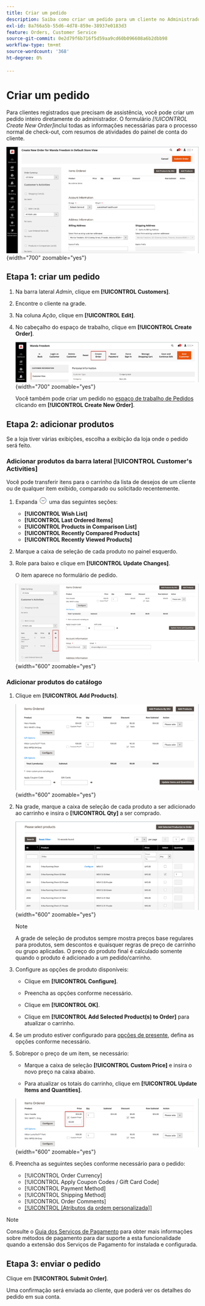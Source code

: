```yaml
---
title: Criar um pedido
description: Saiba como criar um pedido para um cliente no Administrador do Commerce.
exl-id: 8a766a5b-55d6-4d78-859e-38937e0183d3
feature: Orders, Customer Service
source-git-commit: 0e2d79f6b716f5d59aa9cd60b096608a6b2dbb98
workflow-type: tm+mt
source-wordcount: '368'
ht-degree: 0%

---
```


# Criar um pedido

Para clientes registrados que precisam de assistência, você pode criar um pedido inteiro diretamente do administrador. O formulário _[!UICONTROL Create New Order]_&#x200B;inclui todas as informações necessárias para o processo normal de check-out, com resumos de atividades do painel de conta do cliente.

![Criar um pedido para um cliente](./assets/create-new-order.png){width="700" zoomable="yes"}

## Etapa 1: criar um pedido

1. Na barra lateral _Admin_, clique em **[!UICONTROL Customers]**.

1. Encontre o cliente na grade.

1. Na coluna _Ação_, clique em **[!UICONTROL Edit]**.

1. No cabeçalho do espaço de trabalho, clique em **[!UICONTROL Create Order]**.

   ![cabeçalho do Workspace](./assets/order-create-buttons.png){width="700" zoomable="yes"}

   Você também pode criar um pedido no [espaço de trabalho de Pedidos](orders.md#orders-workspace) clicando em **[!UICONTROL Create New Order]**.

## Etapa 2: adicionar produtos

Se a loja tiver várias exibições, escolha a exibição da loja onde o pedido será feito.

### Adicionar produtos da barra lateral [!UICONTROL Customer's Activities]

Você pode transferir itens para o carrinho da lista de desejos de um cliente ou de qualquer item exibido, comparado ou solicitado recentemente.

1. Expanda ![Seletor de expansão](../assets/icon-display-expand.png) uma das seguintes seções:

   - **[!UICONTROL Wish List]**
   - **[!UICONTROL Last Ordered Items]**
   - **[!UICONTROL Products in Comparison List]**
   - **[!UICONTROL Recently Compared Products]**
   - **[!UICONTROL Recently Viewed Products]**

1. Marque a caixa de seleção de cada produto no painel esquerdo.

1. Role para baixo e clique em **[!UICONTROL Update Changes]**.

   O item aparece no formulário de pedido.

   ![Adicionar ao carrinho](./assets/create-order-add-wishlist.png){width="600" zoomable="yes"}

### Adicionar produtos do catálogo

1. Clique em **[!UICONTROL Add Products]**.

   ![Adicionar produtos](./assets/account-add-wishlist-product.png){width="600" zoomable="yes"}

1. Na grade, marque a caixa de seleção de cada produto a ser adicionado ao carrinho e insira o **[!UICONTROL Qty]** a ser comprado.

   ![Selecionar produtos](./assets/create-order-from-catalog.png){width="600" zoomable="yes"}

   >[!NOTE]
   >
   >A grade de seleção de produtos sempre mostra preços base regulares para produtos, sem descontos e quaisquer regras de preço de carrinho ou grupo aplicadas. O preço do produto final é calculado somente quando o produto é adicionado a um pedido/carrinho.

1. Configure as opções de produto disponíveis:

   - Clique em **[!UICONTROL Configure]**.

   - Preencha as opções conforme necessário.

   - Clique em **[!UICONTROL OK]**.

   - Clique em **[!UICONTROL Add Selected Product(s) to Order]** para atualizar o carrinho.

1. Se um produto estiver configurado para [opções de presente](../catalog/product-gift-options.md), defina as opções conforme necessário.

1. Sobrepor o preço de um item, se necessário:

   - Marque a caixa de seleção **[!UICONTROL Custom Price]** e insira o novo preço na caixa abaixo.

   - Para atualizar os totais do carrinho, clique em **[!UICONTROL Update Items and Quantities]**.

   ![Preço Personalizado](./assets/create-order-custom-price.png){width="600" zoomable="yes"}

1. Preencha as seguintes seções conforme necessário para o pedido:

   - [!UICONTROL Order Currency]
   - [!UICONTROL Apply Coupon Codes / Gift Card Code]
   - [!UICONTROL Payment Method]
   - [!UICONTROL Shipping Method]
   - [!UICONTROL Order Comments]
   - [[!UICONTROL [Atributos da ordem personalizada]]](../stores-purchase/order-processing.md#custom-order-attributes)

>[!NOTE]
>
>Consulte o [Guia dos Serviços de Pagamento](https://experienceleague.adobe.com/pt-br/docs/commerce/payment-services/guide-overview) para obter mais informações sobre métodos de pagamento para dar suporte a esta funcionalidade quando a extensão dos Serviços de Pagamento for instalada e configurada.

## Etapa 3: enviar o pedido

Clique em **[!UICONTROL Submit Order]**.

Uma confirmação será enviada ao cliente, que poderá ver os detalhes do pedido em sua conta.
